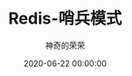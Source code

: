 ---
title: Redis-哨兵模式
date: 2020-06-22 00:00:00
author: 神奇的荣荣
summary: ""
categories: Redis
tags: 
    - Redis
    - 中间件
---